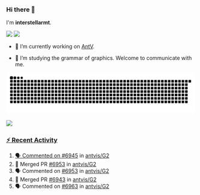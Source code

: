 ### Hi there 👋

I'm **interstellarmt**.

[![](https://img.shields.io/endpoint?url=https://awards.antv.vision/interstellarmt-g2-contributor.json)](https://github.com/antvis/g2)
[![](https://img.shields.io/endpoint?url=https://awards.antv.vision/interstellarmt-gpt-vis-contributor.json)](https://github.com/antvis/gpt-vis)

- 🔭 I’m currently working on [AntV](https://github.com/antvis).

- 📖 I’m studying the grammar of graphics. Welcome to communicate with me.

![](https://raw.githubusercontent.com/interstellarmt/interstellarmt/refs/heads/output/github-contribution-grid-snake.svg)
<div>
  <a href="https://github.com/interstellarmt">
  <img height="180em" src="https://github-readme-stats-eight-theta.vercel.app/api?username=interstellarmt&show_icons=true&include_all_commits=true&count_private=true&theme=tokyonight"/>
</div>
    
### :zap: Recent Activity

<!--START_SECTION:activity-->
1. 🗣 Commented on [#6945](https://github.com/antvis/G2/pull/6945#issuecomment-2919087850) in [antvis/G2](https://github.com/antvis/G2)
2. 🎉 Merged PR [#6953](https://github.com/antvis/G2/pull/6953) in [antvis/G2](https://github.com/antvis/G2)
3. 🗣 Commented on [#6953](https://github.com/antvis/G2/pull/6953#issuecomment-2919057954) in [antvis/G2](https://github.com/antvis/G2)
4. 🎉 Merged PR [#6943](https://github.com/antvis/G2/pull/6943) in [antvis/G2](https://github.com/antvis/G2)
5. 🗣 Commented on [#6963](https://github.com/antvis/G2/pull/6963#issuecomment-2919029384) in [antvis/G2](https://github.com/antvis/G2)
<!--END_SECTION:activity-->

